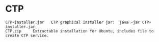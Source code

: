 # CTP
 	CTP-installer.jar 	CTP graphical installer jar:  java -jar CTP-installer.jar
	CTP.zip 	Extractable installation for Ubuntu, includes file to create CTP service.
